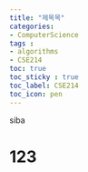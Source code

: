 ```yaml
---
title: "제목목"
categories:
- ComputerScience
tags :
- algorithms
- CSE214
toc: true
toc_sticky : true
toc_label: CSE214
toc_icon: pen
---
```


siba
<h1>123</h1>